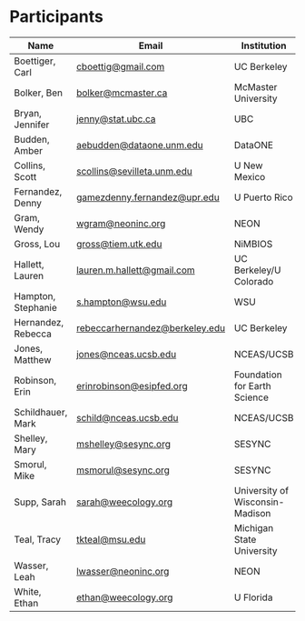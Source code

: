 # Participants

| Name            | Email              | Institution |
|-----------------|--------------------|-------------|
| Boettiger, Carl | cboettig@gmail.com | UC Berkeley |
| Bolker, Ben | bolker@mcmaster.ca | McMaster University |
| Bryan, Jennifer | jenny@stat.ubc.ca | UBC |
| Budden, Amber | aebudden@dataone.unm.edu | DataONE |
| Collins, Scott | scollins@sevilleta.unm.edu | U New Mexico |
| Fernandez, Denny | gamezdenny.fernandez@upr.edu | U Puerto Rico |
| Gram, Wendy | wgram@neoninc.org | NEON |
| Gross, Lou | gross@tiem.utk.edu | NiMBIOS |
| Hallett, Lauren | lauren.m.hallett@gmail.com | UC Berkeley/U Colorado |
| Hampton, Stephanie | s.hampton@wsu.edu | WSU |
| Hernandez, Rebecca | rebeccarhernandez@berkeley.edu | UC Berkeley |
| Jones, Matthew | jones@nceas.ucsb.edu | NCEAS/UCSB |
| Robinson, Erin | erinrobinson@esipfed.org | Foundation for Earth Science |
| Schildhauer, Mark | schild@nceas.ucsb.edu | NCEAS/UCSB |
| Shelley, Mary | mshelley@sesync.org | SESYNC |
| Smorul, Mike | msmorul@sesync.org | SESYNC |
| Supp, Sarah | sarah@weecology.org | University of Wisconsin-Madison |
| Teal, Tracy | tkteal@msu.edu | Michigan State University |
| Wasser, Leah | lwasser@neoninc.org | NEON |
| White, Ethan | ethan@weecology.org | U Florida |
